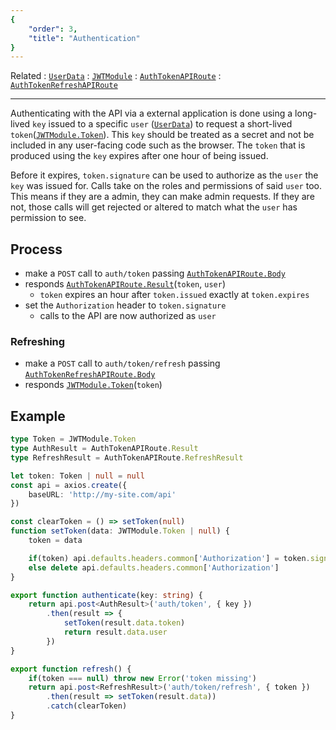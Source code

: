 ```yaml
---
{
	"order": 3,
	"title": "Authentication"
}
---
```

Related
: [`UserData`](/types/UserData)
: [`JWTModule`](/types/JWTModule)
: [`AuthTokenAPIRoute`](/types/AuthTokenAPIRoute)
: [`AuthTokenRefreshAPIRoute`](/types/AuthTokenRefreshAPIRoute)

---

Authenticating with the API via a external application is done using a long-lived `key` issued to a specific `user` ([`UserData`](/types/UserData)) to request a short-lived `token`([`JWTModule.Token`](/types/JWTModule#token)). This `key` should be treated as a secret and not be included in any user-facing code such as the browser. The `token` that is produced using the `key` expires after one hour of being issued.

Before it expires, `token.signature` can be used to authorize as the `user` the `key` was issued for. Calls take on the roles and permissions of said `user` too. This means if they are a admin, they can make admin requests. If they are not, those calls will get rejected or altered to match what the `user` has permission to see. 

## Process
- make a `POST` call to `auth/token` passing [`AuthTokenAPIRoute.Body`](/types/AuthTokenAPIRoute#body)
- responds [`AuthTokenAPIRoute.Result`](/types/AuthTokenAPIRoute#result)(`token`, `user`)
	- `token` expires an hour after `token.issued` exactly at `token.expires`
- set the `Authorization` header to `token.signature`
	- calls to the API are now authorized as `user`

### Refreshing
- make a `POST` call to `auth/token/refresh` passing [`AuthTokenRefreshAPIRoute.Body`](/types/AuthTokenRefreshAPIRoute#body) 
- responds [`JWTModule.Token`](/types/JWTModule#token)(`token`)

## Example
```typescript
type Token = JWTModule.Token
type AuthResult = AuthTokenAPIRoute.Result
type RefreshResult = AuthTokenAPIRoute.RefreshResult

let token: Token | null = null
const api = axios.create({
	baseURL: 'http://my-site.com/api'
})

const clearToken = () => setToken(null)
function setToken(data: JWTModule.Token | null) {
	token = data

	if(token) api.defaults.headers.common['Authorization'] = token.signature
	else delete api.defaults.headers.common['Authorization']
}

export function authenticate(key: string) {
	return api.post<AuthResult>('auth/token', { key })
		.then(result => {
			setToken(result.data.token)
			return result.data.user
		})
}

export function refresh() {
	if(token === null) throw new Error('token missing')
	return api.post<RefreshResult>('auth/token/refresh', { token })
		.then(result => setToken(result.data))
		.catch(clearToken)
}
```
